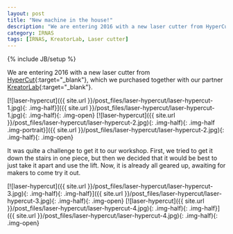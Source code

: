 ```yaml
---
layout: post
title: "New machine in the house!"
description: "We are entering 2016 with a new laser cutter from HyperCut, which we purchased together with our partner KreatorLab."
category: IRNAS
tags: [IRNAS, KreatorLab, Laser cutter]
---
```

{% include JB/setup %}

We are entering 2016 with a new laser cutter from [HyperCut](http://www.hypercut.si/){:target="_blank"}, which we purchased together with our partner [KreatorLab](http://www.kreatorlab.si/){:target="_blank"}.

[![laser-hypercut]({{ site.url }}/post_files/laser-hypercut/laser-hypercut-1.jpg){: .img-half}]({{ site.url }}/post_files/laser-hypercut/laser-hypercut-1.jpg){: .img-half){: .img-open}
[![laser-hypercut]({{ site.url }}/post_files/laser-hypercut/laser-hypercut-2.jpg){: .img-half){: .img-half .img-portrait}]({{ site.url }}/post_files/laser-hypercut/laser-hypercut-2.jpg){: .img-half){: .img-open}

It was quite a challenge to get it to our workshop. First, we tried to get it down the stairs in one piece, but then we decided that it would be best to just take it apart and use the lift. Now, it is already all geared up, awaiting for makers to come try it out.

[![laser-hypercut]({{ site.url }}/post_files/laser-hypercut/laser-hypercut-3.jpg){: .img-half){: .img-half}]({{ site.url }}/post_files/laser-hypercut/laser-hypercut-3.jpg){: .img-half){: .img-open}
[![laser-hypercut]({{ site.url }}/post_files/laser-hypercut/laser-hypercut-4.jpg){: .img-half){: .img-half}]({{ site.url }}/post_files/laser-hypercut/laser-hypercut-4.jpg){: .img-half){: .img-open}


